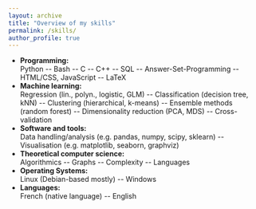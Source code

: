 ```yaml
---
layout: archive
title: "Overview of my skills"
permalink: /skills/
author_profile: true
---
```


* **Programming:**  
Python -- Bash -- C -- C++ -- SQL -- Answer-Set-Programming -- HTML/CSS, JavaScript -- LaTeX
* **Machine learning:**  
Regression (lin., polyn., logistic, GLM) -- Classification (decision tree, kNN) -- Clustering (hierarchical, k-means) -- Ensemble methods (random forest) -- Dimensionality reduction (PCA, MDS) -- Cross-validation
* **Software and tools:**  
Data handling/analysis (e.g. pandas, numpy, scipy, sklearn) -- Visualisation (e.g. matplotlib, seaborn, graphviz)
* **Theoretical computer science:**  
Algorithmics -- Graphs -- Complexity -- Languages
* **Operating Systems:**  
Linux (Debian-based mostly) -- Windows
* **Languages:**  
French (native language) -- English
